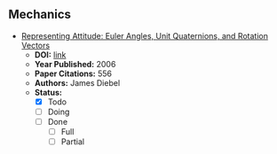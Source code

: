 ## Mechanics

* [Representing Attitude: Euler Angles, Unit Quaternions, and Rotation
Vectors](papers/6.pdf) 
	- **DOI:** [link](https://www.astro.rug.nl/software/kapteyn-beta/_downloads/attitude.pdf) 
	- **Year Published:** 2006
	- **Paper Citations:** 556
	- **Authors:** James Diebel
	- **Status:**
		- [x] Todo
		- [ ] Doing
		- [ ] Done
			- [ ] Full
			- [ ] Partial
